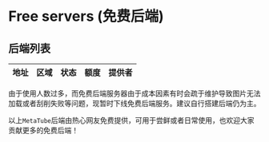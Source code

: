 # Free servers (免费后端)

## 后端列表

| 地址 | 区域 | 状态 | 额度 | 提供者 |
|-----|-----|------|-----|-------|

由于使用人数过多，而免费后端服务器由于成本因素有时会疏于维护导致图片无法加载或者刮削失败等问题，现暂时下线免费后端服务。建议自行搭建后端仍为主。

以上`MetaTube`后端由热心网友免费提供，可用于尝鲜或者日常使用，也欢迎大家贡献更多的免费后端！

